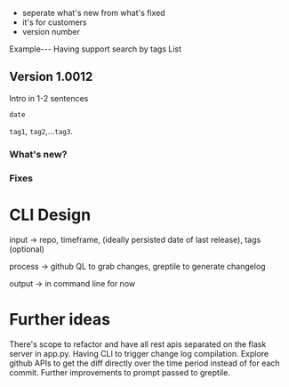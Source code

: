 - seperate what's new from what's fixed
- it's for customers
- version number

Example---
Having support search by tags
List

## Version 1.0012

Intro in 1-2 sentences

`date` 

`tag1`, `tag2`,...`tag3`.

### What's new?

### Fixes




# CLI Design

input -> repo, timeframe, (ideally persisted date of last release), tags (optional)

process -> github QL to grab changes, greptile to generate changelog

output -> in command line for now


# Further ideas
There's scope to refactor and have all rest apis separated on the flask server in app.py. Having CLI to trigger change log compilation.
Explore github APIs to get the diff directly over the time period instead of for each commit. 
Further improvements to prompt passed to greptile.